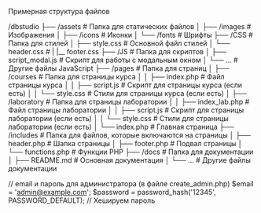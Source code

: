 Примерная структура файлов

/dbstudio
├── /assets                # Папка для статических файлов
│   ├── /images            # Изображения
│   ├── /icons             # Иконки
│   └── /fonts             # Шрифты
├── /CSS                   # Папка для стилей
│   ├── style.css          # Основной файл стилей
│   └── header.css                # 
|   |__ footer.css 
├── /JS                    # Папка для скриптов
│   ├── script_modal.js    # Скрипт для работы с модальным окном
│   └── ...                # Другие файлы JavaScript
├── /pages                 # Папка для страниц
│   ├── /courses           # Папка для страницы курса
│   │   ├── index.php      # Файл страницы курса
│   │   ├── script.js      # Скрипт для страницы курса (если есть)
│   │   └── style.css      # Стили для страницы курса (если есть)
│   ├── /laboratory        # Папка для страницы лаборатории
│   │   ├── index_lab.php      # Файл страницы лаборатории
│   │   ├── script.js      # Скрипт для страницы лаборатории (если есть)
│   │   └── style.css      # Стили для страницы лаборатории (если есть)
│   └── index.php          # Главная страница
├── /includes              # Папка для файлов, которые включаются на страницы
│   ├── header.php         # Шапка страницы
│   ├── footer.php         # Подвал страницы
│   └── functions.php      # Функции PHP
├── /docs                  # Папка для документации
│   ├── README.md          # Основная документация
│   └── ...                # Другие файлы документации


// email и пароль для администратора (в файле create_admin.php)
$email = 'admin@example.com';
$password = password_hash('12345', PASSWORD_DEFAULT); // Хешируем пароль

